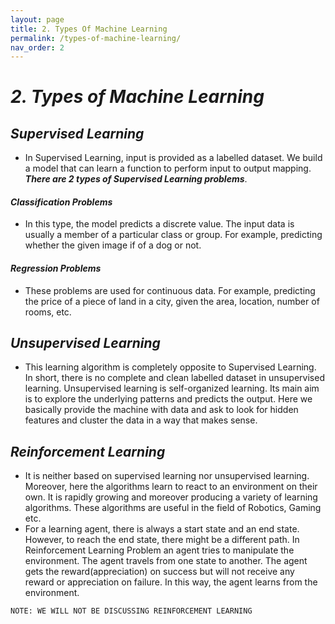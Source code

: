 ```yaml
---
layout: page
title: 2. Types Of Machine Learning
permalink: /types-of-machine-learning/
nav_order: 2
---
```



# ***2. Types of Machine Learning***
## ***Supervised Learning***
* In Supervised Learning, input is provided as a labelled dataset. We build a model that can learn a function to perform input to output mapping.  ***There are 2 types of Supervised Learning problems***.

#### ***Classification Problems***
* In this type, the model predicts a discrete value. The input data is usually a member of a particular class or group. For example, predicting whether the given image if of a dog or not. 

#### ***Regression Problems***
* These problems are used for continuous data. For example, predicting the price of a piece of land in a city, given the area, location, number of rooms, etc.

## ***Unsupervised Learning***
* This learning algorithm is completely opposite to Supervised Learning. In short, there is no complete and clean labelled dataset in unsupervised learning. Unsupervised learning is self-organized learning. Its main aim is to explore the underlying patterns and predicts the output.  Here we basically provide the machine with data and ask to look for hidden features and cluster the data in a way that makes sense.

## ***Reinforcement Learning***
* It is neither based on supervised learning nor unsupervised learning. Moreover, here the algorithms learn to react to an environment on their own. It is rapidly growing and moreover producing a variety of learning algorithms. These algorithms are useful in the field of Robotics, Gaming etc.
* For a learning agent, there is always a start state and an end state. However, to reach the end state, there might be a different path. In Reinforcement Learning Problem an agent tries to manipulate the environment. The agent travels from one state to another. The agent gets the reward(appreciation) on success but will not receive any reward or appreciation on failure. In this way, the agent learns from the environment.

`NOTE: WE WILL NOT BE DISCUSSING REINFORCEMENT LEARNING`